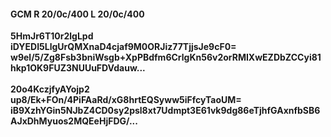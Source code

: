 #### GCM R 20/0c/400 L 20/0c/400
**5HmJr6T10r2lgLpd**<br/>**iDYEDI5LlgUrQMXnaD4cjaf9M0ORJiz77TjjsJe9cF0=**<br/>**w9el/5/Zg8Fsb3bniWsgb+XpPBdfm6CrlgKn56v2orRMIXwEZDbZCCyi81hkp1OK9FUZ3NUUuFDVdauw...**<br/><br/>
**20o4KczjfyAYojp2**<br/>**up8/Ek+FOn/4PiFAaRd/xG8hrtEQSyww5iFfcyTaoUM=**<br/>**iB9XzhYGin5NJbZ4CD0sy2psl8xt7Udmpt3E61vk9dg86eTjhfGAxnfbSB6AJxDhMyuos2MQEeHjFDG/...**